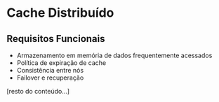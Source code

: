 # Cache Distribuído

## Requisitos Funcionais

- Armazenamento em memória de dados frequentemente acessados
- Política de expiração de cache
- Consistência entre nós
- Failover e recuperação

[resto do conteúdo...]